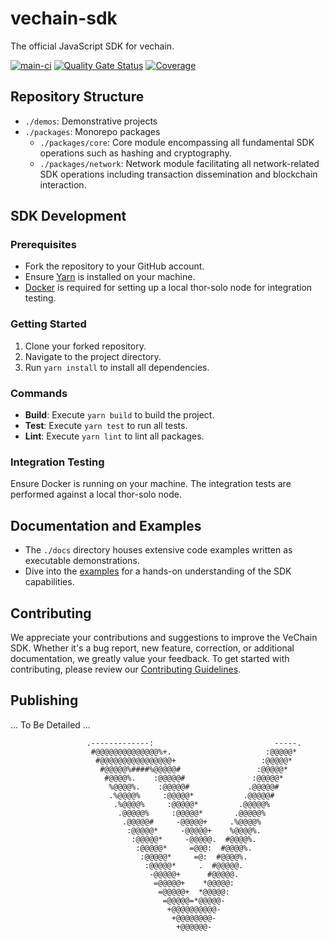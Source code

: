 # vechain-sdk
The official JavaScript SDK for vechain.

[![main-ci](https://github.com/vechainfoundation/vechain-sdk/actions/workflows/on-main.yml/badge.svg)](https://github.com/vechainfoundation/vechain-sdk/actions/workflows/on-main.yml)
[![Quality Gate Status](https://sonarcloud.io/api/project_badges/measure?project=vechainfoundation_thor-sdk-js&metric=alert_status&token=0e94ce34f24ef54d43c15c0d4b38f2c645c92b42)](https://sonarcloud.io/summary/new_code?id=vechainfoundation_thor-sdk-js)
[![Coverage](https://sonarcloud.io/api/project_badges/measure?project=vechainfoundation_thor-sdk-js&metric=coverage&token=0e94ce34f24ef54d43c15c0d4b38f2c645c92b42)](https://sonarcloud.io/summary/new_code?id=vechainfoundation_thor-sdk-js)

## Repository Structure
- `./demos`: Demonstrative projects
- `./packages`: Monorepo packages
   - `./packages/core`: Core module encompassing all fundamental SDK operations such as hashing and cryptography.
   - `./packages/network`: Network module facilitating all network-related SDK operations including transaction dissemination and blockchain interaction.

## SDK Development

### Prerequisites
- Fork the repository to your GitHub account.
- Ensure [Yarn](https://classic.yarnpkg.com/en/docs/install) is installed on your machine.
- [Docker](https://docs.docker.com/get-docker/) is required for setting up a local thor-solo node for integration testing.

### Getting Started
1. Clone your forked repository.
2. Navigate to the project directory.
3. Run `yarn install` to install all dependencies.

### Commands
- **Build**: Execute `yarn build` to build the project.
- **Test**: Execute `yarn test` to run all tests.
- **Lint**: Execute `yarn lint` to lint all packages.

### Integration Testing
Ensure Docker is running on your machine. The integration tests are performed against a local thor-solo node.

## Documentation and Examples
- The `./docs` directory houses extensive code examples written as executable demonstrations.
- Dive into the [examples](./docs/README.md) for a hands-on understanding of the SDK capabilities.


## Contributing

We appreciate your contributions and suggestions to improve the VeChain SDK. Whether it's a bug report, new feature, correction, or additional documentation, we greatly value your feedback. To get started with contributing, please review our [Contributing Guidelines](CONTRIBUTING.md).


## Publishing
... To Be Detailed ...
                                                                
                     .-------------:                           -----.                     
                      #@@@@@@@@@@@@@@%+.                     :@@@@@*                      
                       #@@@@@@@@@@@@@@@@+                   :@@@@@*                       
                        #@@@@@%####%@@@@@#                 :@@@@@*                        
                         #@@@@%.    :@@@@@#               :@@@@@*                         
                          %@@@@%.    :@@@@@#             .@@@@@#                          
                          .%@@@@%     :@@@@@*           .@@@@@#                           
                           .%@@@@%     :@@@@@*         .@@@@@%                            
                            .@@@@@%     :@@@@@*       .@@@@@%                             
                             .@@@@@#     -@@@@@+     .%@@@@%                              
                              :@@@@@*     -@@@@@+    %@@@@%.                              
                               :@@@@@*     -@@@@@.  #@@@@%.                               
                                :@@@@@*     =@@@:  #@@@@%.                                
                                 :@@@@@*     =@:  #@@@@%.                                 
                                  :@@@@@*     .  #@@@@@.                                  
                                   -@@@@@+      #@@@@@.                                   
                                    =@@@@@+    *@@@@@:                                    
                                     =@@@@@+  *@@@@@:                                     
                                      =@@@@@=*@@@@@-                                      
                                       +@@@@@@@@@@-                                       
                                        +@@@@@@@@-                                        
                                         +@@@@@@-                                         
                                                                                          
                                                                                          
                                                                                          
                                                                                          
                                                                                          
                                                                                          
                                                                                          
                                                                                          
                                                                                          
                                                                                          
